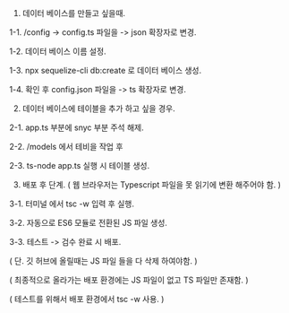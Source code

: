 
1. 데이터 베이스를 만들고 싶을때. 

1-1. /config -> config.ts 파일을 -> json 확장자로 변경.


1-2. 데이터 베이스 이름 설정.


1-3. npx sequelize-cli db:create 로 데이터 베이스 생성.


1-4. 확인 후 config.json 파일을 -> ts 확장자로 변경.


2. 데이터 베이스에 테이블을 추가 하고 싶을 경우. 

2-1. app.ts 부분에 snyc 부분 주석 해제.


2-2. /models 에서 테비을 작업 후 


2-3. ts-node app.ts 실행 시 테이블 생성.


3. 배포 후 단계. 
( 웹 브라우저는 Typescript 파일을 못 읽기에 변환 해주어야 함. )

3-1. 터미널 에서 tsc -w 입력 후 실행.


3-2. 자동으로 ES6 모듈로 전환된 JS 파일 생성.


3-3. 테스트 -> 검수 완료 시 배포.


( 단. 깃 허브에 올릴때는 JS 파일 들을 다 삭제 하여야함. )


( 최종적으로 올라가는 배포 환경에는 JS 파일이 없고 TS 파일만 존재함. )


( 테스트를 위해서 배포 환경에서 tsc -w 사용. )
